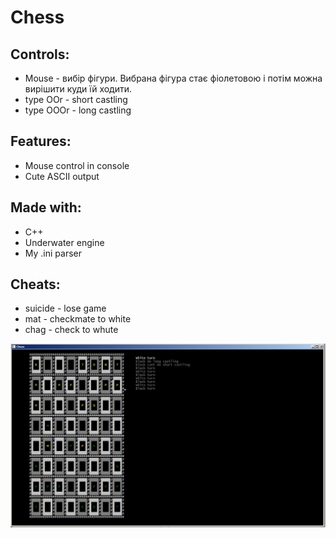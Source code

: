 ﻿# Chess
## Controls:
 * Mouse - вибір фігури. Вибрана фігура стає фіолетовою і потім можна вирішити куди їй ходити.
 * type OOr - short castling
 * type OOOr - long castling

## Features:
 * Mouse control in console
 * Cute ASCII output

## Made with:
 * C++
 * Underwater engine
 * My .ini parser

## Cheats:
 * suicide - lose game
 * mat - checkmate to white
 * chag - check to whute

![](readme/img1.jpg)
